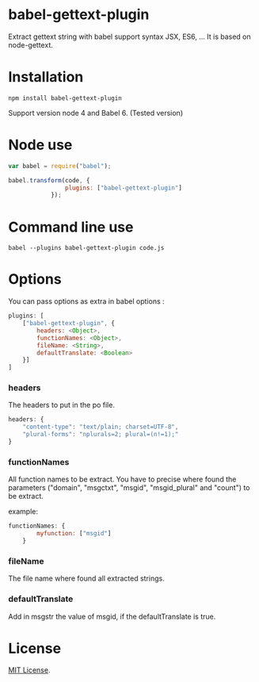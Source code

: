 # babel-gettext-plugin
Extract gettext string with babel support syntax JSX, ES6, ... It is based on node-gettext.

Installation
============

`npm install babel-gettext-plugin`

Support version node 4 and Babel 6. (Tested version)

Node use
========

```js
var babel = require("babel");

babel.transform(code, {
                plugins: ["babel-gettext-plugin"]
            });
```

Command line use
================

```
babel --plugins babel-gettext-plugin code.js
```

Options
=======

You can pass options as extra in babel options :
```js
plugins: [
    ["babel-gettext-plugin", {
        headers: <Object>,
        functionNames: <Object>,
        fileName: <String>,
        defaultTranslate: <Boolean>
    }]
]
```

### headers ###
The headers to put in the po file.

```js
headers: {
    "content-type": "text/plain; charset=UTF-8",
    "plural-forms": "nplurals=2; plural=(n!=1);"
}
```

### functionNames ###
All function names to be extract. You have to precise where found the parameters
("domain", "msgctxt", "msgid", "msgid_plural" and "count") to be extract.

example:
```js
functionNames: {
        myfunction: ["msgid"]
    }
```

### fileName ###
The file name where found all extracted strings.

### defaultTranslate ###
Add in msgstr the value of msgid, if the defaultTranslate is true.

License
=======

[MIT License](LICENSE).
